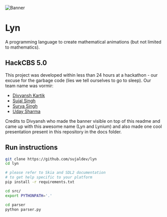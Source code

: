 ![Banner](https://user-images.githubusercontent.com/75830554/200155641-e8d936b2-5deb-427f-b6a3-c1621f381aae.png)

# Lyn

A programming language to create mathematical animations (but not limited to mathematics).

## HackCBS 5.0

This project was developed within less than 24 hours at a hackathon - our excuse for the garbage code (lies we tell
ourselves to go to sleep). Our team name was vormir:

- [Divyansh Kartik](https://github.com/DivKC)
- [Sujal Singh](https://github.com/sujaldev)
- [Surya Singh](https://github.com/Surya-sin)
- [Uday Sharma](https://github.com/usyntest)

Credits to Divyansh who made the banner visible on top of this readme and came up with this awesome name (Lyn and
Lynium) and also made one cool presentation present in this repository in the docs folder.

## Run instructions

```bash
git clone https://github.com/sujaldev/lyn
cd lyn

# please refer to Skia and SDL2 documentation
# to get help specific to your platform
pip install -r requirements.txt  

cd src/
export PYTHONPATH='.'

cd parser
python parser.py
```
